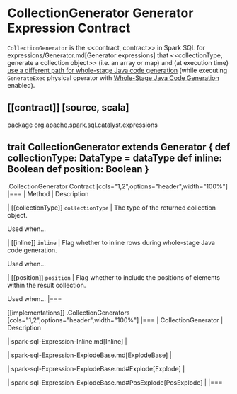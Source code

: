 # CollectionGenerator Generator Expression Contract

`CollectionGenerator` is the <<contract, contract>> in Spark SQL for expressions/Generator.md[Generator expressions] that <<collectionType, generate a collection object>> (i.e. an array or map) and (at execution time) [use a different path for whole-stage Java code generation](../physical-operators/GenerateExec.md#doConsume) (while executing `GenerateExec` physical operator with [Whole-Stage Java Code Generation](../whole-stage-code-generation/index.md) enabled).

[[contract]]
[source, scala]
----
package org.apache.spark.sql.catalyst.expressions

trait CollectionGenerator extends Generator {
  def collectionType: DataType = dataType
  def inline: Boolean
  def position: Boolean
}
----

.CollectionGenerator Contract
[cols="1,2",options="header",width="100%"]
|===
| Method
| Description

| [[collectionType]] `collectionType`
| The type of the returned collection object.

Used when...

| [[inline]] `inline`
| Flag whether to inline rows during whole-stage Java code generation.

Used when...

| [[position]] `position`
| Flag whether to include the positions of elements within the result collection.

Used when...
|===

[[implementations]]
.CollectionGenerators
[cols="1,2",options="header",width="100%"]
|===
| CollectionGenerator
| Description

| spark-sql-Expression-Inline.md[Inline]
|

| spark-sql-Expression-ExplodeBase.md[ExplodeBase]
|

| spark-sql-Expression-ExplodeBase.md#Explode[Explode]
|

| spark-sql-Expression-ExplodeBase.md#PosExplode[PosExplode]
|
|===
